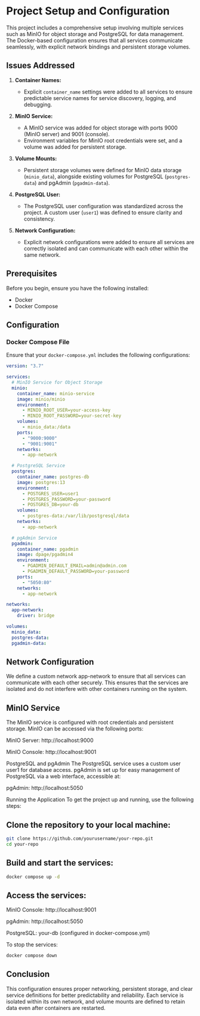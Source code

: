 # Project Setup and Configuration

This project includes a comprehensive setup involving multiple services such as MinIO for object storage and PostgreSQL for data management. The Docker-based configuration ensures that all services communicate seamlessly, with explicit network bindings and persistent storage volumes.

## Issues Addressed

1. **Container Names:**
   - Explicit `container_name` settings were added to all services to ensure predictable service names for service discovery, logging, and debugging.

2. **MinIO Service:**
   - A MinIO service was added for object storage with ports 9000 (MinIO server) and 9001 (console).
   - Environment variables for MinIO root credentials were set, and a volume was added for persistent storage.

3. **Volume Mounts:**
   - Persistent storage volumes were defined for MinIO data storage (`minio_data`), alongside existing volumes for PostgreSQL (`postgres-data`) and pgAdmin (`pgadmin-data`).

4. **PostgreSQL User:**
   - The PostgreSQL user configuration was standardized across the project. A custom user (`user1`) was defined to ensure clarity and consistency.

5. **Network Configuration:**
   - Explicit network configurations were added to ensure all services are correctly isolated and can communicate with each other within the same network.

## Prerequisites

Before you begin, ensure you have the following installed:
- Docker
- Docker Compose

## Configuration

### Docker Compose File

Ensure that your `docker-compose.yml` includes the following configurations:

```yaml
version: "3.7"

services:
  # MinIO Service for Object Storage
  minio:
    container_name: minio-service
    image: minio/minio
    environment:
      - MINIO_ROOT_USER=your-access-key
      - MINIO_ROOT_PASSWORD=your-secret-key
    volumes:
      - minio_data:/data
    ports:
      - "9000:9000"
      - "9001:9001"
    networks:
      - app-network

  # PostgreSQL Service
  postgres:
    container_name: postgres-db
    image: postgres:13
    environment:
      - POSTGRES_USER=user1
      - POSTGRES_PASSWORD=your-password
      - POSTGRES_DB=your-db
    volumes:
      - postgres-data:/var/lib/postgresql/data
    networks:
      - app-network

  # pgAdmin Service
  pgadmin:
    container_name: pgadmin
    image: dpage/pgadmin4
    environment:
      - PGADMIN_DEFAULT_EMAIL=admin@admin.com
      - PGADMIN_DEFAULT_PASSWORD=your-password
    ports:
      - "5050:80"
    networks:
      - app-network

networks:
  app-network:
    driver: bridge

volumes:
  minio_data:
  postgres-data:
  pgadmin-data:
```

## Network Configuration
We define a custom network app-network to ensure that all services can communicate with each other securely. This ensures that the services are isolated and do not interfere with other containers running on the system.

## MinIO Service
The MinIO service is configured with root credentials and persistent storage. MinIO can be accessed via the following ports:

MinIO Server: http://localhost:9000

MinIO Console: http://localhost:9001

PostgreSQL and pgAdmin
The PostgreSQL service uses a custom user user1 for database access. pgAdmin is set up for easy management of PostgreSQL via a web interface, accessible at:

pgAdmin: http://localhost:5050

Running the Application
To get the project up and running, use the following steps:

## Clone the repository to your local machine:

```sh
git clone https://github.com/yourusername/your-repo.git
cd your-repo
```

## Build and start the services:

```sh
docker compose up -d
```
## Access the services:

MinIO Console: http://localhost:9001

pgAdmin: http://localhost:5050

PostgreSQL: your-db (configured in docker-compose.yml)

To stop the services:

```sh
docker compose down
```

## Conclusion
This configuration ensures proper networking, persistent storage, and clear service definitions for better predictability and reliability. Each service is isolated within its own network, and volume mounts are defined to retain data even after containers are restarted.